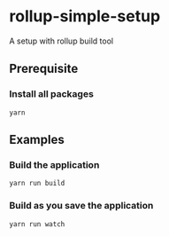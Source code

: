# rollup-simple-setup

A setup with rollup build tool

## Prerequisite

### Install all packages

```
yarn
```

## Examples

### Build the application

```
yarn run build
```

### Build as you save the application

```
yarn run watch
```